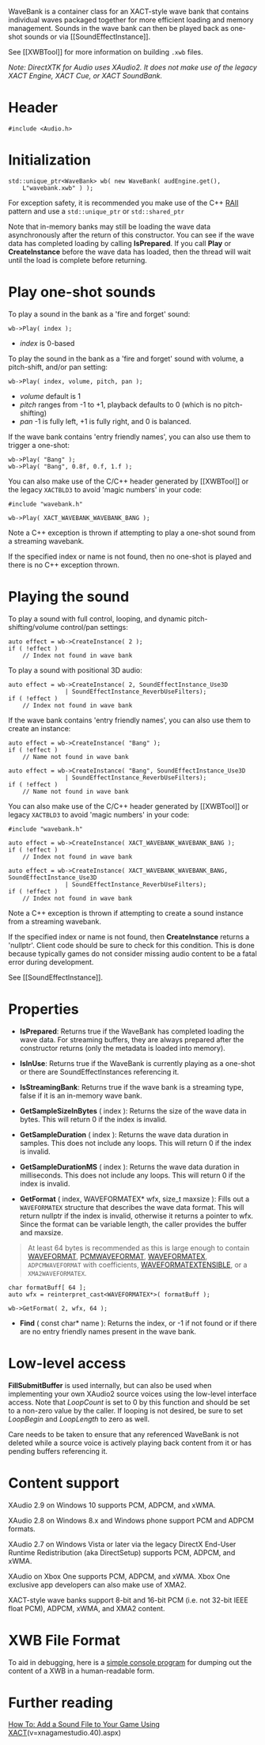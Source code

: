 WaveBank is a container class for an XACT-style wave bank that contains individual waves packaged together for more efficient loading and memory management. Sounds in the wave bank can then be played back as one-shot sounds or via [[SoundEffectInstance]].

See [[XWBTool]] for more information on building ``.xwb`` files.

_Note: DirectXTK for Audio uses XAudio2. It does not make use of the legacy XACT Engine, XACT Cue, or XACT SoundBank._

# Header
    #include <Audio.h>

# Initialization

    std::unique_ptr<WaveBank> wb( new WaveBank( audEngine.get(),
        L"wavebank.xwb" ) );

For exception safety, it is recommended you make use of the C++ [RAII](http://en.wikipedia.org/wiki/Resource_Acquisition_Is_Initialization) pattern and use a ``std::unique_ptr`` or ``std::shared_ptr``

Note that in-memory banks may still be loading the wave data asynchronously after the return of this constructor. You can see if the wave data has completed loading by calling **IsPrepared**. If you call **Play** or **CreateInstance** before the wave data has loaded, then the thread will wait until the load is complete before returning.

# Play one-shot sounds

To play a sound in the bank as a 'fire and forget' sound:

    wb->Play( index );

* _index_ is 0-based

To play the sound in the bank as a 'fire and forget' sound with volume, a pitch-shift, and/or pan setting:

    wb->Play( index, volume, pitch, pan );

* _volume_ default is 1
* _pitch_ ranges from -1 to +1, playback defaults to 0 (which is no pitch-shifting)
* _pan_ -1 is fully left, +1 is fully right, and 0 is balanced.

If the wave bank contains 'entry friendly names', you can also use them to trigger a one-shot:

    wb->Play( "Bang" );
    wb->Play( "Bang", 0.8f, 0.f, 1.f );

You can also make use of the C/C++ header generated by [[XWBTool]] or the legacy ``XACTBLD3`` to avoid 'magic numbers' in your code:

    #include "wavebank.h"

    wb->Play( XACT_WAVEBANK_WAVEBANK_BANG );

Note a C++ exception is thrown if attempting to play a one-shot sound from a streaming wavebank.

If the specified index or name is not found, then no one-shot is played and there is no C++ exception thrown.

# Playing the sound

To play a sound with full control, looping, and dynamic pitch-shifting/volume control/pan settings:

    auto effect = wb->CreateInstance( 2 );
    if ( !effect )
        // Index not found in wave bank

To play a sound with positional 3D audio:

    auto effect = wb->CreateInstance( 2, SoundEffectInstance_Use3D
                    | SoundEffectInstance_ReverbUseFilters);
    if ( !effect )
        // Index not found in wave bank

If the wave bank contains 'entry friendly names', you can also use them to create an instance:

    auto effect = wb->CreateInstance( "Bang" );
    if ( !effect )
        // Name not found in wave bank

    auto effect = wb->CreateInstance( "Bang", SoundEffectInstance_Use3D
                    | SoundEffectInstance_ReverbUseFilters);
    if ( !effect )
        // Name not found in wave bank

You can also make use of the C/C++ header generated by [[XWBTool]] or legacy ``XACTBLD3`` to avoid 'magic numbers' in your code:

    #include "wavebank.h"

    auto effect = wb->CreateInstance( XACT_WAVEBANK_WAVEBANK_BANG );
    if ( !effect )
        // Index not found in wave bank

    auto effect = wb->CreateInstance( XACT_WAVEBANK_WAVEBANK_BANG, SoundEffectInstance_Use3D
                    | SoundEffectInstance_ReverbUseFilters);
    if ( !effect )
        // Index not found in wave bank

Note a C++ exception is thrown if attempting to create a sound instance from a streaming wavebank.

If the specified index or name is not found, then **CreateInstance** returns a 'nullptr'. Client code should be sure to check for this condition. This is done because typically games do not consider missing audio content to be a fatal error during development.

See [[SoundEffectInstance]].

# Properties

* **IsPrepared**: Returns true if the WaveBank has completed loading the wave data. For streaming buffers, they are always prepared after the constructor returns (only the metadata is loaded into memory).

* **IsInUse**: Returns true if the WaveBank is currently playing as a one-shot or there are SoundEffectInstances referencing it.

* **IsStreamingBank**: Returns true if the wave bank is a streaming type, false if it is an in-memory wave bank.

* **GetSampleSizeInBytes** ( index ): Returns the size of the wave data in bytes. This will return 0 if the index is invalid.

* **GetSampleDuration** ( index ): Returns the wave data duration in samples. This does not include any loops. This will return 0 if the index is invalid.

* **GetSampleDurationMS** ( index ): Returns the wave data duration in milliseconds. This does not include any loops. This will return 0 if the index is invalid.

* **GetFormat** ( index, WAVEFORMATEX* wfx, size_t maxsize ): Fills out a ``WAVEFORMATEX`` structure that describes the wave data format. This will return nullptr if the index is invalid, otherwise it returns a pointer to wfx. Since the format can be variable length, the caller provides the buffer and maxsize.

> At least 64 bytes is recommended as this is large enough to contain [WAVEFORMAT](http://msdn.microsoft.com/en-us/library/windows/desktop/dd757712.aspx), [PCMWAVEFORMAT](http://msdn.microsoft.com/en-us/library/windows/desktop/dd743663.aspx), [WAVEFORMATEX](http://msdn.microsoft.com/en-us/library/windows/desktop/dd757713.aspx), ``ADPCMWAVEFORMAT`` with coefficients, [WAVEFORMATEXTENSIBLE](http://msdn.microsoft.com/en-us/library/windows/desktop/dd757714.aspx), or a ``XMA2WAVEFORMATEX``.

    char formatBuff[ 64 ]; 
    auto wfx = reinterpret_cast<WAVEFORMATEX*>( formatBuff );

    wb->GetFormat( 2, wfx, 64 );

* **Find** ( const char* name ): Returns the index, or -1 if not found or if there are no entry friendly names present in the wave bank.

# Low-level access

**FillSubmitBuffer** is used internally, but can also be used when implementing your own XAudio2 source voices using the low-level interface access. Note that _LoopCount_ is set to 0 by this function and should be set to a non-zero value by the caller. If looping is not desired, be sure to set _LoopBegin_ and _LoopLength_ to zero as well.

Care needs to be taken to ensure that any referenced WaveBank is not deleted while a source voice is actively playing back content from it or has pending buffers referencing it.

# Content support
XAudio 2.9 on Windows 10 supports PCM, ADPCM, and xWMA.

XAudio 2.8 on Windows 8.x and Windows phone support PCM and ADPCM formats.

XAudio 2.7 on Windows Vista or later via the legacy DirectX End-User Runtime Redistribution (aka DirectSetup) supports PCM, ADPCM, and xWMA.

XAudio on Xbox One supports PCM, ADPCM, and xWMA. Xbox One exclusive app developers can also make use of XMA2.

XACT-style wave banks support 8-bit and 16-bit PCM (i.e. not 32-bit IEEE float PCM), ADPCM, xWMA, and XMA2 content.

# XWB File Format

To aid in debugging, here is a [simple console program](https://github.com/Microsoft/DirectXTK/wiki/xwbdump.cpp) for dumping out the content of a XWB in a human-readable form.

# Further reading

[How To: Add a Sound File to Your Game Using XACT](http://msdn.microsoft.com/en-us/library/bb203879)(v=xnagamestudio.40).aspx)
